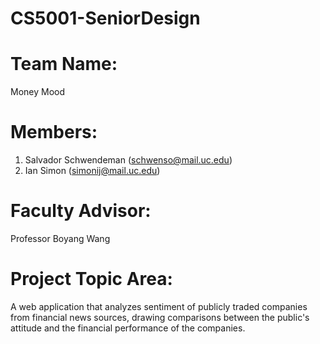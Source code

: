 # CS5001-SeniorDesign

# Team Name:

Money Mood

# Members:

1. Salvador Schwendeman (schwenso@mail.uc.edu)
2. Ian Simon (simonij@mail.uc.edu)

# Faculty Advisor:

Professor Boyang Wang

# Project Topic Area:

A web application that analyzes sentiment of publicly traded companies from financial news sources, drawing comparisons between the public's attitude and the financial performance of the companies.
